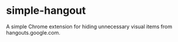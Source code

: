 # simple-hangout
A simple Chrome extension for hiding unnecessary visual items from hangouts.google.com.
